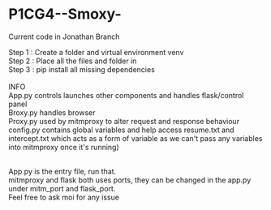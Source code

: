 # P1CG4--Smoxy-

Current code in Jonathan Branch

Step 1 : Create a folder and virtual environment venv <br/>
Step 2 : Place all the files and folder in <br/>
Step 3 : pip install all missing dependencies <br/>
<br/>
INFO<br/>
App.py controls launches other components and handles flask/control panel<br/>
Broxy.py handles browser<br/>
Proxy.py used by mitmproxy to alter request and response behaviour<br/>
config.py contains global variables and help access resume.txt and intercept.txt which acts as a form of variable as we can't pass any variables into mitmproxy once it's running)<br/>

<br/>
App.py is the entry file, run that.<br/>
mitmproxy and flask both uses ports, they can be changed in the app.py under mitm_port and flask_port.<br/>
Feel free to ask moi for any issue
